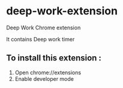# deep-work-extension
Deep Work Chrome extension 

It contains Deep work timer


## To install this extension :
1. Open chrome://extensions
2. Enable developer mode
